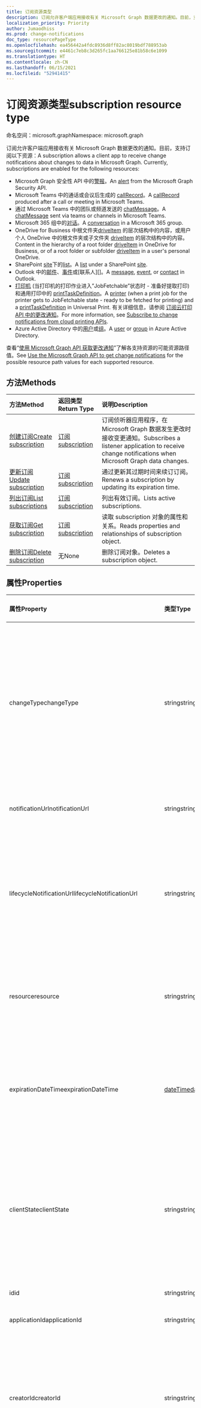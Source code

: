 ```yaml
---
title: 订阅资源类型
description: 订阅允许客户端应用接收有关 Microsoft Graph 数据更改的通知。目前，支持订阅以下资源：
localization_priority: Priority
author: Jumaodhiss
ms.prod: change-notifications
doc_type: resourcePageType
ms.openlocfilehash: ea456442a4fdc8936d8ff82ac8019bdf788953ab
ms.sourcegitcommit: e4461c7eb8c3d265fc1aa766125e81b58c6e1099
ms.translationtype: HT
ms.contentlocale: zh-CN
ms.lasthandoff: 06/15/2021
ms.locfileid: "52941415"
---
```

# <a name="subscription-resource-type"></a><span data-ttu-id="591a2-104">订阅资源类型</span><span class="sxs-lookup"><span data-stu-id="591a2-104">subscription resource type</span></span>

<span data-ttu-id="591a2-105">命名空间：microsoft.graph</span><span class="sxs-lookup"><span data-stu-id="591a2-105">Namespace: microsoft.graph</span></span>

<span data-ttu-id="591a2-p102">订阅允许客户端应用接收有关 Microsoft Graph 数据更改的通知。目前，支持订阅以下资源：</span><span class="sxs-lookup"><span data-stu-id="591a2-p102">A subscription allows a client app to receive change notifications about changes to data in Microsoft Graph. Currently, subscriptions are enabled for the following resources:</span></span>

- <span data-ttu-id="591a2-108">Microsoft Graph 安全性 API 中的[警报][]。</span><span class="sxs-lookup"><span data-stu-id="591a2-108">An [alert][] from the Microsoft Graph Security API.</span></span>
- <span data-ttu-id="591a2-109">Microsoft Teams 中的通话或会议后生成的 [callRecord][]。</span><span class="sxs-lookup"><span data-stu-id="591a2-109">A [callRecord][] produced after a call or meeting in Microsoft Teams.</span></span>
- <span data-ttu-id="591a2-110">通过 Microsoft Teams 中的团队或频道发送的 [chatMessage][]。</span><span class="sxs-lookup"><span data-stu-id="591a2-110">A [chatMessage][] sent via teams or channels in Microsoft Teams.</span></span>
- <span data-ttu-id="591a2-111">Microsoft 365 组中的[对话][]。</span><span class="sxs-lookup"><span data-stu-id="591a2-111">A [conversation][] in a Microsoft 365 group.</span></span>
- <span data-ttu-id="591a2-112">OneDrive for Business 中根文件夹[driveItem][] 的层次结构中的内容，或用户个人 OneDrive 中的根文件夹或子文件夹 [driveItem][] 的层次结构中的内容。</span><span class="sxs-lookup"><span data-stu-id="591a2-112">Content in the hierarchy of a root folder [driveItem][] in OneDrive for Business, or of a root folder or subfolder [driveItem][] in a user's personal OneDrive.</span></span>
- <span data-ttu-id="591a2-113">SharePoint [site][]下的[list][]。</span><span class="sxs-lookup"><span data-stu-id="591a2-113">A [list][] under a SharePoint [site][].</span></span>
- <span data-ttu-id="591a2-114">Outlook 中的[邮件][]、[事件][]或[联系人][]。</span><span class="sxs-lookup"><span data-stu-id="591a2-114">A [message][], [event][], or [contact][] in Outlook.</span></span>
- <span data-ttu-id="591a2-115">[打印机][] (当打印机的打印作业进入”JobFetchable”状态时 - 准备好提取打印) 和通用打印中的 [printTaskDefinition][]。</span><span class="sxs-lookup"><span data-stu-id="591a2-115">A [printer][] (when a print job for the printer gets to JobFetchable state - ready to be fetched for printing) and a [printTaskDefinition][] in Universal Print.</span></span> <span data-ttu-id="591a2-116">有关详细信息，请参阅 [订阅云打印 API 中的更改通知](/graph/universal-print-webhook-notifications)。</span><span class="sxs-lookup"><span data-stu-id="591a2-116">For more information, see [Subscribe to change notifications from cloud printing APIs](/graph/universal-print-webhook-notifications).</span></span>
- <span data-ttu-id="591a2-117">Azure Active Directory 中的[用户][]或[组][]。</span><span class="sxs-lookup"><span data-stu-id="591a2-117">A [user][] or [group][] in Azure Active Directory.</span></span>

<span data-ttu-id="591a2-118">查看“[使用 Microsoft Graph API 获取更改通知](webhooks.md)”了解各支持资源的可能资源路径值。</span><span class="sxs-lookup"><span data-stu-id="591a2-118">See [Use the Microsoft Graph API to get change notifications](webhooks.md) for the possible resource path values for each supported resource.</span></span>

## <a name="methods"></a><span data-ttu-id="591a2-119">方法</span><span class="sxs-lookup"><span data-stu-id="591a2-119">Methods</span></span>

| <span data-ttu-id="591a2-120">方法</span><span class="sxs-lookup"><span data-stu-id="591a2-120">Method</span></span> | <span data-ttu-id="591a2-121">返回类型</span><span class="sxs-lookup"><span data-stu-id="591a2-121">Return Type</span></span> | <span data-ttu-id="591a2-122">说明</span><span class="sxs-lookup"><span data-stu-id="591a2-122">Description</span></span> |
|:-------|:------------|:------------|
| [<span data-ttu-id="591a2-123">创建订阅</span><span class="sxs-lookup"><span data-stu-id="591a2-123">Create subscription</span></span>](../api/subscription-post-subscriptions.md) | [<span data-ttu-id="591a2-124">订阅</span><span class="sxs-lookup"><span data-stu-id="591a2-124">subscription</span></span>](subscription.md) | <span data-ttu-id="591a2-125">订阅侦听器应用程序，在 Microsoft Graph 数据发生更改时接收变更通知。</span><span class="sxs-lookup"><span data-stu-id="591a2-125">Subscribes a listener application to receive change notifications when Microsoft Graph data changes.</span></span> |
| [<span data-ttu-id="591a2-126">更新订阅</span><span class="sxs-lookup"><span data-stu-id="591a2-126">Update subscription</span></span>](../api/subscription-update.md) | [<span data-ttu-id="591a2-127">订阅</span><span class="sxs-lookup"><span data-stu-id="591a2-127">subscription</span></span>](subscription.md) | <span data-ttu-id="591a2-128">通过更新其过期时间来续订订阅。</span><span class="sxs-lookup"><span data-stu-id="591a2-128">Renews a subscription by updating its expiration time.</span></span> |
| [<span data-ttu-id="591a2-129">列出订阅</span><span class="sxs-lookup"><span data-stu-id="591a2-129">List subscriptions</span></span>](../api/subscription-list.md) | [<span data-ttu-id="591a2-130">订阅</span><span class="sxs-lookup"><span data-stu-id="591a2-130">subscription</span></span>](subscription.md) | <span data-ttu-id="591a2-131">列出有效订阅。</span><span class="sxs-lookup"><span data-stu-id="591a2-131">Lists active subscriptions.</span></span> |
| [<span data-ttu-id="591a2-132">获取订阅</span><span class="sxs-lookup"><span data-stu-id="591a2-132">Get subscription</span></span>](../api/subscription-get.md) | [<span data-ttu-id="591a2-133">订阅</span><span class="sxs-lookup"><span data-stu-id="591a2-133">subscription</span></span>](subscription.md) | <span data-ttu-id="591a2-134">读取 subscription 对象的属性和关系。</span><span class="sxs-lookup"><span data-stu-id="591a2-134">Reads properties and relationships of subscription object.</span></span> |
| [<span data-ttu-id="591a2-135">删除订阅</span><span class="sxs-lookup"><span data-stu-id="591a2-135">Delete subscription</span></span>](../api/subscription-delete.md) | <span data-ttu-id="591a2-136">无</span><span class="sxs-lookup"><span data-stu-id="591a2-136">None</span></span> | <span data-ttu-id="591a2-137">删除订阅对象。</span><span class="sxs-lookup"><span data-stu-id="591a2-137">Deletes a subscription object.</span></span> |

## <a name="properties"></a><span data-ttu-id="591a2-138">属性</span><span class="sxs-lookup"><span data-stu-id="591a2-138">Properties</span></span>

| <span data-ttu-id="591a2-139">属性</span><span class="sxs-lookup"><span data-stu-id="591a2-139">Property</span></span> | <span data-ttu-id="591a2-140">类型</span><span class="sxs-lookup"><span data-stu-id="591a2-140">Type</span></span> | <span data-ttu-id="591a2-141">说明</span><span class="sxs-lookup"><span data-stu-id="591a2-141">Description</span></span> | <span data-ttu-id="591a2-142">支持的资源</span><span class="sxs-lookup"><span data-stu-id="591a2-142">Supported Resources</span></span> |
|:---------|:-----|:------------|:--------------|
| <span data-ttu-id="591a2-143">changeType</span><span class="sxs-lookup"><span data-stu-id="591a2-143">changeType</span></span> | <span data-ttu-id="591a2-144">string</span><span class="sxs-lookup"><span data-stu-id="591a2-144">string</span></span> | <span data-ttu-id="591a2-145">必填。</span><span class="sxs-lookup"><span data-stu-id="591a2-145">Required.</span></span> <span data-ttu-id="591a2-146">指示订阅资源中将引发变更通知的更改类型。</span><span class="sxs-lookup"><span data-stu-id="591a2-146">Indicates the type of change in the subscribed resource that will raise a change notification.</span></span> <span data-ttu-id="591a2-147">支持的值是：`created`、`updated`、`deleted`。</span><span class="sxs-lookup"><span data-stu-id="591a2-147">The supported values are: `created`, `updated`, `deleted`.</span></span> <span data-ttu-id="591a2-148">可以使用以逗号分隔的列表组合多个值。</span><span class="sxs-lookup"><span data-stu-id="591a2-148">Multiple values can be combined using a comma-separated list.</span></span><br><br><span data-ttu-id="591a2-149">注意：驱动器根项和列表变更通知仅支持 `updated` changeType。</span><span class="sxs-lookup"><span data-stu-id="591a2-149">Note: Drive root item and list change notifications support only the `updated` changeType.</span></span> <span data-ttu-id="591a2-150">用户和组的变更通知支持 `updated` 和 `deleted` changeType。</span><span class="sxs-lookup"><span data-stu-id="591a2-150">User and group change notifications support `updated` and `deleted` changeType.</span></span> | <span data-ttu-id="591a2-151">全部</span><span class="sxs-lookup"><span data-stu-id="591a2-151">All</span></span> |
| <span data-ttu-id="591a2-152">notificationUrl</span><span class="sxs-lookup"><span data-stu-id="591a2-152">notificationUrl</span></span> | <span data-ttu-id="591a2-153">string</span><span class="sxs-lookup"><span data-stu-id="591a2-153">string</span></span> | <span data-ttu-id="591a2-p106">必填。将接收变更通知的终结点 URL。该 URL 必须使用 HTTPS 协议。</span><span class="sxs-lookup"><span data-stu-id="591a2-p106">Required. The URL of the endpoint that will receive the change notifications. This URL must make use of the HTTPS protocol.</span></span> | <span data-ttu-id="591a2-157">全部</span><span class="sxs-lookup"><span data-stu-id="591a2-157">All</span></span> |
| <span data-ttu-id="591a2-158">lifecycleNotificationUrl</span><span class="sxs-lookup"><span data-stu-id="591a2-158">lifecycleNotificationUrl</span></span> | <span data-ttu-id="591a2-159">string</span><span class="sxs-lookup"><span data-stu-id="591a2-159">string</span></span> | <span data-ttu-id="591a2-160">接收生命周期通知（包括 `subscriptionRemoved` 和 `missed` 通知）的终结点的 URL。</span><span class="sxs-lookup"><span data-stu-id="591a2-160">The URL of the endpoint that receives lifecycle notifications, including `subscriptionRemoved` and `missed` notifications.</span></span> <span data-ttu-id="591a2-161">该 URL 必须使用 HTTPS 协议。</span><span class="sxs-lookup"><span data-stu-id="591a2-161">This URL must make use of the HTTPS protocol.</span></span> <span data-ttu-id="591a2-162">可选。</span><span class="sxs-lookup"><span data-stu-id="591a2-162">Optional.</span></span> <br><br><span data-ttu-id="591a2-163">[阅读](/graph/webhooks-lifecycle)有关 Outlook 资源如何使用生命周期通知的详细信息。</span><span class="sxs-lookup"><span data-stu-id="591a2-163">[Read more](/graph/webhooks-lifecycle) about how Outlook resources use lifecycle notifications.</span></span> | <span data-ttu-id="591a2-164">全部</span><span class="sxs-lookup"><span data-stu-id="591a2-164">All</span></span> |
| <span data-ttu-id="591a2-165">resource</span><span class="sxs-lookup"><span data-stu-id="591a2-165">resource</span></span> | <span data-ttu-id="591a2-166">string</span><span class="sxs-lookup"><span data-stu-id="591a2-166">string</span></span> | <span data-ttu-id="591a2-167">必需。</span><span class="sxs-lookup"><span data-stu-id="591a2-167">Required.</span></span> <span data-ttu-id="591a2-168">指定要被监视以进行更改的资源。</span><span class="sxs-lookup"><span data-stu-id="591a2-168">Specifies the resource that will be monitored for changes.</span></span> <span data-ttu-id="591a2-169">不包含的基 URL (`https://graph.microsoft.com/v1.0/`)。</span><span class="sxs-lookup"><span data-stu-id="591a2-169">Do not include the base URL (`https://graph.microsoft.com/v1.0/`).</span></span> <span data-ttu-id="591a2-170">查看各支持资源的可能资源路径[值](webhooks.md)。</span><span class="sxs-lookup"><span data-stu-id="591a2-170">See the possible resource path [values](webhooks.md) for each supported resource.</span></span>| <span data-ttu-id="591a2-171">全部</span><span class="sxs-lookup"><span data-stu-id="591a2-171">All</span></span> |
| <span data-ttu-id="591a2-172">expirationDateTime</span><span class="sxs-lookup"><span data-stu-id="591a2-172">expirationDateTime</span></span> | [<span data-ttu-id="591a2-173">dateTime</span><span class="sxs-lookup"><span data-stu-id="591a2-173">dateTime</span></span>](https://tools.ietf.org/html/rfc3339) | <span data-ttu-id="591a2-p109">必填。指定 webhook 订阅过期的日期和时间。时间使用 UTC 格式，也可以是从订阅创建（因订阅资源不同而异）开始的一段时间。请参阅下表，了解支持的最长订阅有效期。</span><span class="sxs-lookup"><span data-stu-id="591a2-p109">Required. Specifies the date and time when the webhook subscription expires. The time is in UTC, and can be an amount of time from subscription creation that varies for the resource subscribed to.  See the table below for maximum supported subscription length of time.</span></span> | <span data-ttu-id="591a2-178">全部</span><span class="sxs-lookup"><span data-stu-id="591a2-178">All</span></span> |
| <span data-ttu-id="591a2-179">clientState</span><span class="sxs-lookup"><span data-stu-id="591a2-179">clientState</span></span> | <span data-ttu-id="591a2-180">string</span><span class="sxs-lookup"><span data-stu-id="591a2-180">string</span></span> | <span data-ttu-id="591a2-181">可选。</span><span class="sxs-lookup"><span data-stu-id="591a2-181">Optional.</span></span> <span data-ttu-id="591a2-182">指定服务为每个变更通知发送的 `clientState` 属性的值。</span><span class="sxs-lookup"><span data-stu-id="591a2-182">Specifies the value of the `clientState` property sent by the service in each change notification.</span></span> <span data-ttu-id="591a2-183">最大长度为 128 个字符。</span><span class="sxs-lookup"><span data-stu-id="591a2-183">The maximum length is 128 characters.</span></span> <span data-ttu-id="591a2-184">通过对比与订阅一起发送的 `clientState` 属性值和与每个变更通知一起接收的 `clientState` 属性值，客户端可以检查变更通知是否是由服务发送。</span><span class="sxs-lookup"><span data-stu-id="591a2-184">The client can check that the change notification came from the service by comparing the value of the `clientState` property sent with the subscription with the value of the `clientState` property received with each change notification.</span></span> | <span data-ttu-id="591a2-185">全部</span><span class="sxs-lookup"><span data-stu-id="591a2-185">All</span></span> |
| <span data-ttu-id="591a2-186">id</span><span class="sxs-lookup"><span data-stu-id="591a2-186">id</span></span> | <span data-ttu-id="591a2-187">string</span><span class="sxs-lookup"><span data-stu-id="591a2-187">string</span></span> | <span data-ttu-id="591a2-p111">订阅的唯一标识符。只读。</span><span class="sxs-lookup"><span data-stu-id="591a2-p111">Unique identifier for the subscription. Read-only.</span></span> | <span data-ttu-id="591a2-190">全部</span><span class="sxs-lookup"><span data-stu-id="591a2-190">All</span></span> |
| <span data-ttu-id="591a2-191">applicationId</span><span class="sxs-lookup"><span data-stu-id="591a2-191">applicationId</span></span> | <span data-ttu-id="591a2-192">string</span><span class="sxs-lookup"><span data-stu-id="591a2-192">string</span></span> | <span data-ttu-id="591a2-p112">用于创建订阅的应用程序的标识符。 只读。</span><span class="sxs-lookup"><span data-stu-id="591a2-p112">Identifier of the application used to create the subscription. Read-only.</span></span> | <span data-ttu-id="591a2-195">全部</span><span class="sxs-lookup"><span data-stu-id="591a2-195">All</span></span> |
| <span data-ttu-id="591a2-196">creatorId</span><span class="sxs-lookup"><span data-stu-id="591a2-196">creatorId</span></span> | <span data-ttu-id="591a2-197">string</span><span class="sxs-lookup"><span data-stu-id="591a2-197">string</span></span> | <span data-ttu-id="591a2-198">已创建订阅的用户或服务主体的标识符。</span><span class="sxs-lookup"><span data-stu-id="591a2-198">Identifier of the user or service principal that created the subscription.</span></span> <span data-ttu-id="591a2-199">如果此应用使用委派权限来创建订阅，则此字段包含该应用代表其调用的已登录用户的 ID。</span><span class="sxs-lookup"><span data-stu-id="591a2-199">If the app used delegated permissions to create the subscription, this field contains the id of the signed-in user the app called on behalf of.</span></span> <span data-ttu-id="591a2-200">如果此应用使用应用程序权限，则此字段包含对应于该应用的服务主体的 ID。</span><span class="sxs-lookup"><span data-stu-id="591a2-200">If the app used application permissions, this field contains the id of the service principal corresponding to the app.</span></span> <span data-ttu-id="591a2-201">只读。</span><span class="sxs-lookup"><span data-stu-id="591a2-201">Read-only.</span></span> | <span data-ttu-id="591a2-202">全部</span><span class="sxs-lookup"><span data-stu-id="591a2-202">All</span></span> |
| <span data-ttu-id="591a2-203">includeResourceData</span><span class="sxs-lookup"><span data-stu-id="591a2-203">includeResourceData</span></span> | <span data-ttu-id="591a2-204">布尔值</span><span class="sxs-lookup"><span data-stu-id="591a2-204">Boolean</span></span> | <span data-ttu-id="591a2-205">设置为 `true` 时，更改通知[包括资源数据](/graph/webhooks-with-resource-data)（例如聊天消息的内容）。</span><span class="sxs-lookup"><span data-stu-id="591a2-205">When set to `true`, change notifications [include resource data](/graph/webhooks-with-resource-data) (such as content of a chat message).</span></span> <span data-ttu-id="591a2-206">可选。</span><span class="sxs-lookup"><span data-stu-id="591a2-206">Optional.</span></span> | <span data-ttu-id="591a2-207">全部</span><span class="sxs-lookup"><span data-stu-id="591a2-207">All</span></span> |
| <span data-ttu-id="591a2-208">encryptionCertificate</span><span class="sxs-lookup"><span data-stu-id="591a2-208">encryptionCertificate</span></span> | <span data-ttu-id="591a2-209">string</span><span class="sxs-lookup"><span data-stu-id="591a2-209">string</span></span> | <span data-ttu-id="591a2-210">带有公钥的证书 的base64 编码表示形式，用于对更改通知中的资源数据进行加密。</span><span class="sxs-lookup"><span data-stu-id="591a2-210">A base64-encoded representation of a certificate with a public key used to encrypt resource data in change notifications.</span></span> <span data-ttu-id="591a2-211">可选。</span><span class="sxs-lookup"><span data-stu-id="591a2-211">Optional.</span></span> <span data-ttu-id="591a2-212">**includeResourceData** 为 true 时是必需的。</span><span class="sxs-lookup"><span data-stu-id="591a2-212">Required when **includeResourceData** is true.</span></span> | <span data-ttu-id="591a2-213">全部</span><span class="sxs-lookup"><span data-stu-id="591a2-213">All</span></span> |
| <span data-ttu-id="591a2-214">encryptionCertificateId</span><span class="sxs-lookup"><span data-stu-id="591a2-214">encryptionCertificateId</span></span> | <span data-ttu-id="591a2-215">string</span><span class="sxs-lookup"><span data-stu-id="591a2-215">string</span></span> | <span data-ttu-id="591a2-p116">应用程序提供的自定义标识符，以帮助识别解密资源数据所需的证书。 可选的。</span><span class="sxs-lookup"><span data-stu-id="591a2-p116">A custom app-provided identifier to help identify the certificate needed to decrypt resource data. Optional.</span></span>| <span data-ttu-id="591a2-218">全部</span><span class="sxs-lookup"><span data-stu-id="591a2-218">All</span></span> |
| <span data-ttu-id="591a2-219">latestSupportedTlsVersion</span><span class="sxs-lookup"><span data-stu-id="591a2-219">latestSupportedTlsVersion</span></span> | <span data-ttu-id="591a2-220">字符串</span><span class="sxs-lookup"><span data-stu-id="591a2-220">String</span></span> | <span data-ttu-id="591a2-221">指定由 **notificationUrl** 指定的通知端点支持的 "传输层安全性 (TLS)" 的最新版本。</span><span class="sxs-lookup"><span data-stu-id="591a2-221">Specifies the latest version of Transport Layer Security (TLS) that the notification endpoint, specified by **notificationUrl**, supports.</span></span> <span data-ttu-id="591a2-222">可能的值包括 `v1_0`、`v1_1`、`v1_2`、`v1_3`。</span><span class="sxs-lookup"><span data-stu-id="591a2-222">The possible values are: `v1_0`, `v1_1`, `v1_2`, `v1_3`.</span></span> </br></br><span data-ttu-id="591a2-223">对于通知终结点支持低于当前推荐版本（TLS 1.2）的版本的订阅者，通过设置 [Timeline](https://developer.microsoft.com/graph/blogs/microsoft-graph-subscriptions-deprecating-tls-1-0-and-1-1/) 指定此属性，可在完成升级到 TLS 1.2 前暂时使用其过时的 TLS 版本。</span><span class="sxs-lookup"><span data-stu-id="591a2-223">For subscribers whose notification endpoint supports a version lower than the currently recommended version (TLS 1.2), specifying this property by a set [timeline](https://developer.microsoft.com/graph/blogs/microsoft-graph-subscriptions-deprecating-tls-1-0-and-1-1/) allows them to temporarily use their deprecated version of TLS before completing their upgrade to TLS 1.2.</span></span> <span data-ttu-id="591a2-224">对于这些订阅者，不按时间线设置此属性会导致订阅操作失败。</span><span class="sxs-lookup"><span data-stu-id="591a2-224">For these subscribers, not setting this property per the timeline would result in subscription operations failing.</span></span> </br></br><span data-ttu-id="591a2-225">对于其通知端点已支持 TLS 1.2 的订阅者，设置此属性是可选的。</span><span class="sxs-lookup"><span data-stu-id="591a2-225">For subscribers whose notification endpoint already supports TLS 1.2, setting this property is optional.</span></span> <span data-ttu-id="591a2-226">在这种情况下，Microsoft Graph 将属性默认设置为 `v1_2`。</span><span class="sxs-lookup"><span data-stu-id="591a2-226">In such cases, Microsoft Graph defaults the property to `v1_2`.</span></span> | <span data-ttu-id="591a2-227">全部</span><span class="sxs-lookup"><span data-stu-id="591a2-227">All</span></span> |
| <span data-ttu-id="591a2-228">notificationContentType</span><span class="sxs-lookup"><span data-stu-id="591a2-228">notificationContentType</span></span> | <span data-ttu-id="591a2-229">字符串</span><span class="sxs-lookup"><span data-stu-id="591a2-229">string</span></span> | <span data-ttu-id="591a2-230">MS Graph 所需的内容类型为更改支持的资源类型变更通知。</span><span class="sxs-lookup"><span data-stu-id="591a2-230">Desired content-type for MS Graph change notifications for supported resource types.</span></span> <span data-ttu-id="591a2-231">默认内容类型为“application/json”内容类型。</span><span class="sxs-lookup"><span data-stu-id="591a2-231">The default content-type is the "application/json" content-type.</span></span> | <span data-ttu-id="591a2-232">全部</span><span class="sxs-lookup"><span data-stu-id="591a2-232">All</span></span> |
| <span data-ttu-id="591a2-233">notificationQueryOptions</span><span class="sxs-lookup"><span data-stu-id="591a2-233">notificationQueryOptions</span></span> | <span data-ttu-id="591a2-234">字符串</span><span class="sxs-lookup"><span data-stu-id="591a2-234">string</span></span> | <span data-ttu-id="591a2-235">用于指定目标资源值的 OData 查询选项。</span><span class="sxs-lookup"><span data-stu-id="591a2-235">OData Query Options for specifying value for the targeting resource.</span></span> <span data-ttu-id="591a2-236">当资源达到与此处所提供的查询选项相匹配的状态时，客户端会收到通知。</span><span class="sxs-lookup"><span data-stu-id="591a2-236">Clients receive notifications when resource reaches the state matching the query options provided here.</span></span> <span data-ttu-id="591a2-237">有了订阅创建有效负载中的新属性以及所有现有属性后，每当资源达到 “notificationQueryOptions” 属性中提到的所需状态时，Webhook 就会发送通知，例如当打印作业完成时、当打印作业资源 `isFetchable` 属性值变为 true 时，等等。</span><span class="sxs-lookup"><span data-stu-id="591a2-237">With this new property in the subscription creation payload along with all existing properties, Webhooks will deliver notifications whenever a resource reaches the desired state mentioned in the notificationQueryOptions property eg  when the print job is completed, when a print job resource `isFetchable` property value becomes true etc.</span></span> | [<span data-ttu-id="591a2-238">通用打印服务</span><span class="sxs-lookup"><span data-stu-id="591a2-238">Universal Print Service</span></span>](/graph/universal-print-webhook-notifications) |

### <a name="maximum-length-of-subscription-per-resource-type"></a><span data-ttu-id="591a2-239">每个资源类型的最长订阅有效期</span><span class="sxs-lookup"><span data-stu-id="591a2-239">Maximum length of subscription per resource type</span></span>

| <span data-ttu-id="591a2-240">Resource</span><span class="sxs-lookup"><span data-stu-id="591a2-240">Resource</span></span>            | <span data-ttu-id="591a2-241">最大过期时间</span><span class="sxs-lookup"><span data-stu-id="591a2-241">Maximum expiration time</span></span>  |
|:--------------------|:-------------------------|
| <span data-ttu-id="591a2-242">安全 **警报**</span><span class="sxs-lookup"><span data-stu-id="591a2-242">Security **alert**</span></span>     | <span data-ttu-id="591a2-243">43200分钟（不到 30 天）</span><span class="sxs-lookup"><span data-stu-id="591a2-243">43200 minutes (under 30 days)</span></span>  |
| <span data-ttu-id="591a2-244">Teams **callRecord**</span><span class="sxs-lookup"><span data-stu-id="591a2-244">Teams **callRecord**</span></span>    | <span data-ttu-id="591a2-245">4230 分钟（不到 3 天）</span><span class="sxs-lookup"><span data-stu-id="591a2-245">4230 minutes (under 3 days)</span></span>  |
| <span data-ttu-id="591a2-246">Teams **chatMessage**</span><span class="sxs-lookup"><span data-stu-id="591a2-246">Teams **chatMessage**</span></span>    | <span data-ttu-id="591a2-247">60 分钟（1 小时）</span><span class="sxs-lookup"><span data-stu-id="591a2-247">60 minutes (1 hour)</span></span>  |
| <span data-ttu-id="591a2-248">组 **对话**</span><span class="sxs-lookup"><span data-stu-id="591a2-248">Group **conversation**</span></span> | <span data-ttu-id="591a2-249">4230 分钟（不到 3 天）</span><span class="sxs-lookup"><span data-stu-id="591a2-249">4230 minutes (under 3 days)</span></span>    |
| <span data-ttu-id="591a2-250">OneDrive **driveItem**</span><span class="sxs-lookup"><span data-stu-id="591a2-250">OneDrive **driveItem**</span></span>    | <span data-ttu-id="591a2-251">42300 分钟（不到 30 天）</span><span class="sxs-lookup"><span data-stu-id="591a2-251">42300 minutes (under 30 days)</span></span>    |
| <span data-ttu-id="591a2-252">SharePoint **列表**</span><span class="sxs-lookup"><span data-stu-id="591a2-252">SharePoint **list**</span></span>    | <span data-ttu-id="591a2-253">42300 分钟（不到 30 天）</span><span class="sxs-lookup"><span data-stu-id="591a2-253">42300 minutes (under 30 days)</span></span>    |
| <span data-ttu-id="591a2-254">Outlook **邮件**、**事件**、**联系人**</span><span class="sxs-lookup"><span data-stu-id="591a2-254">Outlook **message**, **event**, **contact**</span></span>              | <span data-ttu-id="591a2-255">4230 分钟（不到 3 天）</span><span class="sxs-lookup"><span data-stu-id="591a2-255">4230 minutes (under 3 days)</span></span>    |
| <span data-ttu-id="591a2-256">**用户**、**组**、其他目录资源</span><span class="sxs-lookup"><span data-stu-id="591a2-256">**user**, **group**, other directory resources</span></span>   | <span data-ttu-id="591a2-257">4230 分钟（不到 29 天）</span><span class="sxs-lookup"><span data-stu-id="591a2-257">41760 minutes (under 29 days)</span></span>    |
| <span data-ttu-id="591a2-258">打印 **打印机**</span><span class="sxs-lookup"><span data-stu-id="591a2-258">Print **printer**</span></span> | <span data-ttu-id="591a2-259">4230 分钟（不到 3 天）</span><span class="sxs-lookup"><span data-stu-id="591a2-259">4230 minutes (under 3 days)</span></span>    |
| <span data-ttu-id="591a2-260">打印 **printTaskDefinition**</span><span class="sxs-lookup"><span data-stu-id="591a2-260">Print **printTaskDefinition**</span></span> | <span data-ttu-id="591a2-261">4230 分钟（不到 3 天）</span><span class="sxs-lookup"><span data-stu-id="591a2-261">4230 minutes (under 3 days)</span></span>    |


> <span data-ttu-id="591a2-262">**注意：** 现有和新的应用都不得超过支持的这一上限值。</span><span class="sxs-lookup"><span data-stu-id="591a2-262">**Note:** Existing applications and new applications should not exceed the supported value.</span></span> <span data-ttu-id="591a2-263">今后，任何超出最大值的订阅创建或续订请求都将失败。</span><span class="sxs-lookup"><span data-stu-id="591a2-263">In the future, any requests to create or renew a subscription beyond the maximum value will fail.</span></span>

## <a name="relationships"></a><span data-ttu-id="591a2-264">关系</span><span class="sxs-lookup"><span data-stu-id="591a2-264">Relationships</span></span>

<span data-ttu-id="591a2-265">无</span><span class="sxs-lookup"><span data-stu-id="591a2-265">None</span></span>

## <a name="json-representation"></a><span data-ttu-id="591a2-266">JSON 表示形式</span><span class="sxs-lookup"><span data-stu-id="591a2-266">JSON representation</span></span>

<span data-ttu-id="591a2-267">下面是资源的 JSON 表示形式。</span><span class="sxs-lookup"><span data-stu-id="591a2-267">Here is a JSON representation of the resource.</span></span>

<!--{
  "blockType": "resource",
  "optionalProperties": [],
  "baseType": "microsoft.graph.entity",
  "@odata.type": "microsoft.graph.subscription",
  "@odata.annotations": [
    {
      "capabilities": {
        "skippable": false,
        "toppable": false,
        "countable": false,
        "expandable": false,
        "filterable": false,
        "referenceable": false,
        "selectable": false,
        "sortable": false
      }
    }
  ]
}-->

```json
{
  "changeType": "string",
  "notificationUrl": "string",
  "lifecycleNotificationUrl": "string",
  "resource": "string",
  "applicationId" : "string",
  "expirationDateTime": "String (timestamp)",
  "id": "string (identifier)",
  "clientState": "string",
  "creatorId": "string",
  "includeResourceData": "boolean",
  "encryptionCertificate": "string",
  "encryptionCertificateId": "string",
  "latestSupportedTlsVersion": "string",
  "notificationContentType": "string",
  "notificationQueryOptions": "string"
}
```

[contact]: ./contact.md
[对话]: ./conversation.md
[conversation]: ./conversation.md
[driveItem]: ./driveitem.md
[list]: ./list.md
[site]: ./site.md
[事件]: ./event.md
[event]: ./event.md
[组]: ./group.md
[group]: ./group.md
[邮件]: ./message.md
[message]: ./message.md
[用户]: ./user.md
[user]: ./user.md
[警报]: ./alert.md
[alert]: ./alert.md
[chatMessage]: ./chatmessage.md
[callRecord]: ./callrecords-callrecord.md
[打印机]: ./printer.md
[printer]: ./printer.md
[printTaskDefinition]: ./printtaskdefinition.md

<!-- uuid: 8fcb5dbc-d5aa-4681-8e31-b001d5168d79
2015-10-25 14:57:30 UTC -->
<!-- {
  "type": "#page.annotation",
  "description": "subscription resource",
  "keywords": "",
  "section": "documentation",
  "tocPath&quot;: &quot;"
}-->

